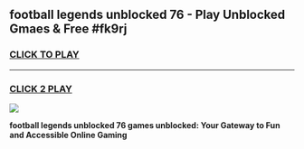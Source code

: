 
## football legends unblocked 76 - Play Unblocked Gmaes & Free #fk9rj
<h3>
<a href="https://news.freeplayer.one?title=football_legends_unblocked_76&ref=24F">CLICK TO PLAY</a></h3>
<hr>

<h3>
<a href="https://news.freeplayer.one?title=football_legends_unblocked_76&ref=24F">CLICK 2 PLAY</a>
  
</h3>

<a href="https://news.freeplayer.one?title=football_legends_unblocked_76&ref=24F/"><img src="https://clearcache.store/games.png"></a>


**football legends unblocked 76 games unblocked: Your Gateway to Fun and Accessible Online Gaming**
